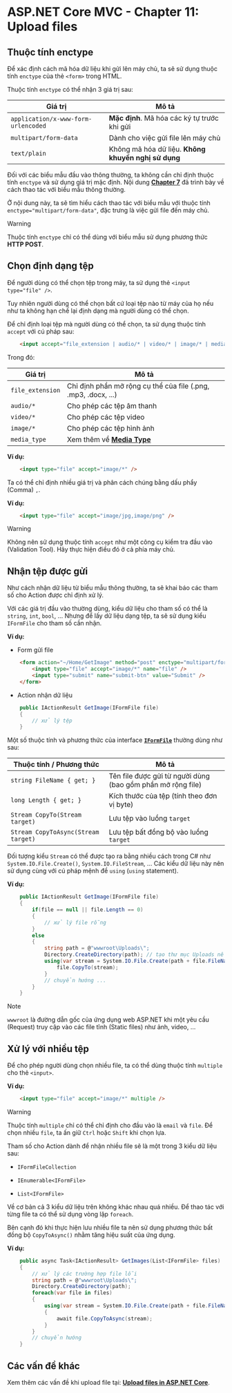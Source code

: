 # ASP.NET Core MVC - Chapter 11: Upload files

## Thuộc tính enctype

Để xác định cách mã hóa dữ liệu khi gửi lên máy chủ, ta sẽ sử dụng thuộc tính `enctype` của thẻ `<form>` trong HTML.

Thuộc tính `enctype` có thể nhận 3 giá trị sau:

| Giá trị | Mô tả |
| --- | --- |
| `application/x-www-form-urlencoded` | **Mặc định**. Mã hóa các ký tự trước khi gửi |
| `multipart/form-data` | Dành cho việc gửi file lên máy chủ |
| `text/plain` | Không mã hóa dữ liệu. **Không khuyến nghị sử dụng** |

Đối với các biểu mẫu đầu vào thông thường, ta không cần chỉ định thuộc tính `enctype` và sử dụng giá trị
mặc định. Nội dung [**Chapter 7**](/Chapter7.md) đã trình bày về cách thao tác với biểu mẫu thông thường.

Ở nội dung này, ta sẽ tìm hiểu cách thao tác với biểu mẫu với thuộc tính `enctype="multipart/form-data"`, 
đặc trưng là việc gửi file đến máy chủ.

> [!Warning]
> Thuộc tính `enctype` chỉ có thể dùng với biểu mẫu sử dụng phương thức **HTTP POST**.


## Chọn định dạng tệp

Để người dùng có thể chọn tệp trong máy, ta sử dụng thẻ `<input type="file" />`.

Tuy nhiên người dùng có thể chọn bất cứ loại tệp nào từ máy của họ nếu như ta không hạn chế lại định 
dạng mà người dùng có thể chọn.

Để chỉ định loại tệp mà người dùng có thể chọn, ta sử dụng thuộc tính `accept` với cú pháp sau:

```html
    <input accept="file_extension | audio/* | video/* | image/* | media_type" />
```

Trong đó:

| Giá trị | Mô tả |
| --- | --- |
| `file_extension` | Chỉ định phần mở rộng cụ thể của file (.png, .mp3, .docx, ...) |
| `audio/*` | Cho phép các tệp âm thanh |
| `video/*` | Cho phép các tệp video |
| `image/*` | Cho phép các tệp hình ảnh |
| `media_type` | Xem thêm về [**Media Type**](https://www.iana.org/assignments/media-types/media-types.xhtml) |

**Ví dụ:**

```html
    <input type="file" accept="image/*" />
```
Ta có thể chỉ định nhiều giá trị và phân cách chúng bằng dấu phẩy (Comma) `,`.

**Ví dụ:**

```html
    <input type="file" accept="image/jpg,image/png" />
```

> [!Warning]
> Không nên sử dụng thuộc tính `accept` như một công cụ kiểm tra đầu vào (Validation Tool). Hãy thực hiện điều đó ở cả phía máy chủ.

## Nhận tệp được gửi

Như cách nhận dữ liệu từ biểu mẫu thông thường, ta sẽ khai báo các tham số cho Action được chỉ định xử lý.

Với các giá trị đầu vào thường dùng, kiểu dữ liệu cho tham số có thể là `string`, `int`, `bool`, ... Nhưng để lấy dữ
liệu dạng tệp, ta sẽ sử dụng kiểu `IFormFile` cho tham số cần nhận.

**Ví dụ:**
* Form gửi file

```html
    <form action="~/Home/GetImage" method="post" enctype="multipart/form-data">
        <input type="file" accept="image/*" name="file" />
        <input type="submit" name="submit-btn" value="Submit" />
    </form>
```
* Action nhận dữ liệu

```cs
    public IActionResult GetImage(IFormFile file)
    {
        // xử lý tệp
    }
```

Một số thuộc tính và phương thức của interface [**`IFormFile`**](https://learn.microsoft.com/en-us/dotnet/api/microsoft.aspnetcore.http.iformfile?view=aspnetcore-7.0) thường dùng như sau:

| Thuộc tính / Phương thức | Mô tả |
| --- | --- |
| `string FileName { get; }` | Tên file được gửi từ người dùng (bao gồm phần mở rộng file)
| `long Length { get; }` | Kích thước của tệp (tính theo đơn vị byte)
| `Stream CopyTo(Stream target)` | Lưu tệp vào luồng `target`
| `Stream CopyToAsync(Stream target)` | Lưu tệp bất đồng bộ vào luồng `target`

Đối tượng kiểu `Stream` có thể được tạo ra bằng nhiều cách trong C# như `System.IO.File.Create()`, `System.IO.FileStream`, ... Các kiểu dữ liệu này nên sử dụng cùng với cú pháp mệnh đề `using` (`using` statement).

**Ví dụ:**

```cs
    public IActionResult GetImage(IFormFile file)
    {
        if(file == null || file.Length == 0)
        {
            // xử lý file rỗng
        }
        else
        {
            string path = @"wwwroot\Uploads\";
            Directory.CreateDirectory(path); // tạo thư mục Uploads nếu chưa tồn tại
            using(var stream = System.IO.File.Create(path + file.FileName)) {
                file.CopyTo(stream);
            }
            // chuyển hướng ...
        }
    }
```

> [!Note]
> `wwwroot` là đường dẫn gốc của ứng dụng web ASP.NET khi một yêu cầu (Request) truy cập vào các file tĩnh (Static files) như ảnh, video, ...

## Xử lý với nhiều tệp

Để cho phép người dùng chọn nhiều file, ta có thể dùng thuộc tính `multiple` cho thẻ `<input>`.

**Ví dụ:**

```html
    <input type="file" accept="image/*" multiple />
```

> [!Warning]
> Thuộc tính `multiple` chỉ có thể chỉ định cho đầu vào là `email` và `file`. Để chọn nhiều `file`, ta ấn giữ `Ctrl`
hoặc `Shift` khi chọn lựa.

Tham số cho Action dành để nhận nhiều file sẽ là một trong 3 kiểu dữ liệu sau:

* `IFormFileCollection`

* `IEnumerable<IFormFile>`

* `List<IFormFile>`

Về cơ bản cả 3 kiểu dữ liệu trên không khác nhau quá nhiều. Để thao tác với từng file ta có thể sử dụng vòng lặp `foreach`.

Bên cạnh đó khi thực hiện lưu nhiều file ta nên sử dụng phương thức bất đồng bộ `CopyToAsync()` nhằm tăng hiệu suất của ứng dụng.

**Ví dụ:**

```cs
    public async Task<IActionResult> GetImages(List<IFormFile> files)
    {
        // xử lý các trường hợp file lỗi
        string path = @"wwwroot\Uploads\";
        Directory.CreateDirectory(path);
        foreach(var file in files)
        {
            using(var stream = System.IO.File.Create(path + file.FileName))
            {
                await file.CopyToAsync(stream);
            }
        }
        // chuyển hướng
    }
```

## Các vấn đề khác

Xem thêm các vấn đề khi upload file tại: [**Upload files in ASP.NET Core**](https://learn.microsoft.com/en-us/aspnet/core/mvc/models/file-uploads?view=aspnetcore-7.0).
